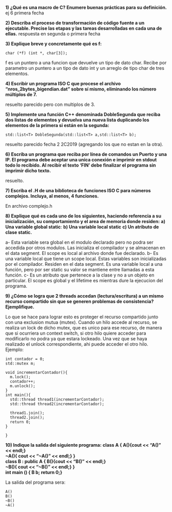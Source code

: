 **1) ¿Qué es una macro de C? Enumere buenas prácticas para su definición.**   
ej 6 primera fecha

**2) Describa el proceso de transformación de código fuente a un ejecutable. Precise las etapas y las tareas desarrolladas en cada una de ellas.**
respuesta en segunda o primera fecha

**3) Explique breve y concretamente qué es f:**  
```
char (*f) (int *, char[3]);
```

f es un puntero a una funcion que devuelve un tipo de dato char. Recibe por parametro un puntero a un tipo de dato int y un arreglo de tipo char de tres elementos.  

**4) Escribir un programa ISO C que procese el archivo “nros_2bytes_bigendian.dat” sobre sí mismo, eliminando los número múltiplos de 7.**  

resuelto parecido pero con multiplos de 3.

**5) Implemente una función C++ denominada DobleSegunda que reciba dos listas de elementos y devuelva una nueva lista duplicando los elementos de la primera si están en la segunda:**  
```
std::list<T> DobleSegunda(std::list<T> a,std::list<T> b);
```

resuelto parecido fecha 2 2C2019 (agregando los que no estan en la otra).

**6) Escriba un programa que reciba por línea de comandos un Puerto y una IP. El programa debe aceptar una unica conexión e imprimir en stdout todo lo recibido. Al recibir el texto ‘FIN’ debe finalizar el programa sin imprimir dicho texto.**  

resuelto.

**7) Escriba el .H de una biblioteca de funciones ISO C para números complejos. Incluya, al menos, 4 funciones.**  

En archivo complejo.h

**8) Explique qué es cada uno de los siguientes, haciendo referencia a su inicialización, su comportamiento y el area de memoria donde residen:**
**a) Una variable global static**:
**b) Una variable local static**
**c) Un atributo de clase static.**

  a- Esta variable sera global en el modulo declarado pero no podra ser accedida por otros modulos. Las inicializa el compilador y se almacenan en el data segment. El scope es local al archivo donde fue declarado.
  b- Es una variable local que tiene un scope local. Estas variables son inicializadas por el compilador. Residen en el data segment. Es una variable local a una función, pero por ser static su valor se mantiene entre llamadas a esta función.
  c- Es un atributo que pertenece a la clase y no a un objeto en particular. El scope es global y el lifetime es mientras dure la ejecucion del programa.

**9) ¿Cómo se logra que 2 threads accedan (lectura/escritura) a un mismo recurso compartido sin que se generen problemas de consistencia? Ejemplifique.**  

Lo que se hace para lograr esto es proteger el recurso compartido junto con una exclusion mutua (mutex). Cuando un hilo accede al recurso, se realiza un lock de dicho mutex, que es unico para ese recurso, de manera que si ocurriera un context switch, si otro hilo quiere acceder para modificarlo no podra ya que estara lockeado. Una vez que se haya realizado el unlock correspondiente, ahi puede acceder el otro hilo. Ejemplo:  


```
int contador = 0;
std::mutex m;

void incrementarContador(){
  m.lock();
  contador++;
  m.unlock();
}
int main(){
  std::thread thread1(incrementarContador);
  std::thread thread2(incrementarContador);

  thread1.join();
  thread2.join();
  return 0;
}

}
```

**10) Indique la salida del siguiente programa:**
**class A { A(){cout << “A()” << endl;}**       
**~A(){ cout << “~A()” << endl;} }**  
**class B : public A { B(){cout << “B()” << endl;}**       
**~B(){ cout << “~B()” << endl;} }**  
**int main () { B b; return 0;}**  

La salida del programa sera:
```
A()
B()
~B()
~A()
```
